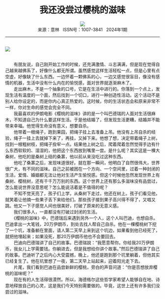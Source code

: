 # <center>我还没尝过樱桃的滋味</center>

<div align=center><img src="http://fslib.vip.qikan.cn/img.ashx?key=%d7%f7%d5%df%a3%ba%c1%ba%d3%c0%b0%b2"></div>

<center>来源：意林   ISSN号：1007-3841   2024年1期</center>

* * *

<br>![](http://img.resource.qikan.cn/markvip/qkimages/yili/yili202401/yili20240108-1-l.jpg)

  
<br>　　有朋友说，自己刚开始工作的时候，还充满激情、斗志满满，但是现在觉得自己越来越佛系了，好像什么都无所谓。虽然感觉这样生活轻松一点，但是心里有点空虚，好像缺了什么东西。一边怀着一颗佛系的心，一边又感觉很盲目，像没有感情的机器，生活中没有什么内在的愉悦感，面对世界就逐渐麻木了。  
　　走出麻木，不是一个抽象的口号，它是在生活中进行的。你落到一个点上，发现生活有温度的一个面，然后找到一个切口，进行一种创造性活动。这个活动不是别人给你设定的，而是你内心真正热爱的。这时候，你的生活状态会和原来非常不一样，你对生命的感觉会完全不同。  
　　我最喜欢的伊朗电影《樱桃的滋味》讲的是一个叫巴德瑞的人面对生活很麻木，不知道自己为什么要这样生活。于是他结婚了，但发现生活更糟，结婚并不能带来幸福。他觉得生命没有意义，想要自杀。  
　　他带着一根绳子，跑到果园，把绳子挂上去准备上吊。他没有上吊自杀的经验，绳子一挂上去就掉下来了，再挂，又掉下来。他想了想，决定带着绳子上树，找到一根粗树枝，把绳子拴牢一点。结果他上树之后，爬着爬着忽然觉得手边有什么东西软软的、湿湿的，他把这个东西放到嘴里一尝。是什么呢？其实这是一棵大桑树，他吃的是桑树上结的桑葚，他以前从来没吃过这种东西。  
　　他吃了桑葚之后，发现味道很好。就在那一瞬间，他明白了自然很伟大，世界很广大，有不同的滋味。自己之前被困在一个方向、一个空间里，过着一种封闭的生活，爱情、婚姻都无法让他对生活产生愉悦感。但这个时候他忽然发现世界上有桑树、樱桃树，还有千千万万别的东西。这个世界上还有那么多滋味没有品尝过，怎么能说世界没意思呢？怎么能说活着是不值得的呢？  
　　不知不觉天亮了，孩子们上学，从桑树下走过，他还在树上。孩子们看见他，就笑着让他摘一些果子丢下来给他们。那些孩子接到果子高兴得不得了，又唱又跳。他又一下子感觉人间也很美好，打破了原来的无意义感。  
　　我们很多人，一直都没有打破过封闭的生活。  
　　《樱桃的滋味》中，巴德瑞后来遇到另外一个人，这个人叫巴迪，也想自杀。巴迪拿出一大笔钱，20万伊朗币，到处去找人帮自己自杀。他在一棵樱桃树下挖了一个坑，准备躺在里面，请人第二天早上来到这个坑边，如果看到他已经死了，就把他埋起来；如果没死，那20万伊朗币他也不会要回去。  
　　巴迪向巴德瑞讲了自己的故事。巴德瑞說：“我愿意帮你。你给我20万伊朗币，我女儿上学需要钱。你躺进去，但是我想给你讲个故事。”然后巴德瑞讲了自己的故事。巴迪听了之后内心大受震撼，晚上，他还是跑到那个坑里躺着，但他其实已经复生了。他在坑里想了一夜，第二天早上站起来，迎着阳光走下去。  
　　片尾，我们看到巴迪在品尝新鲜的樱桃，旁白的声音问道：“你是否想放弃樱桃的滋味呢？”  
　　现在有的人生活得很漠然。所以，海德格尔这些哲学家希望人能够自在地、诗意地释放自己的心灵，这是我们今天特别需要做的。毕竟，这世上还有许多我们没尝过的滋味。
